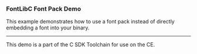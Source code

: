 ### FontLibC Font Pack Demo

This example demonstrates how to use a font pack instead of directly embedding a font into your binary.

---

This demo is a part of the C SDK Toolchain for use on the CE.

